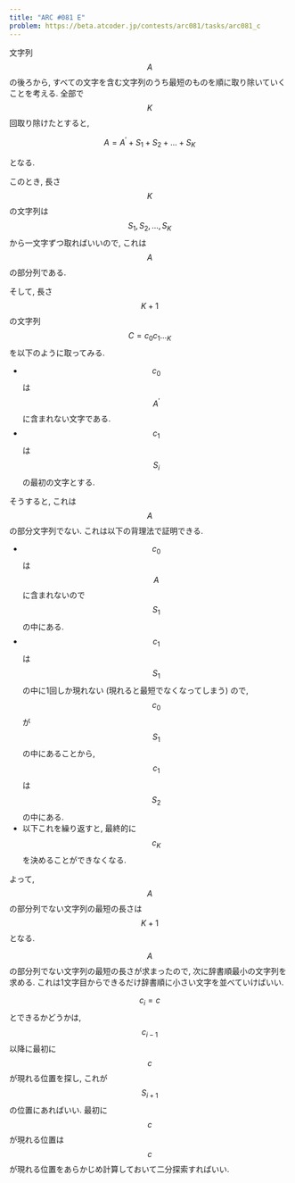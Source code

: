 ```yaml
---
title: "ARC #081 E"
problem: https://beta.atcoder.jp/contests/arc081/tasks/arc081_c
---
```

文字列 $$ A $$ の後ろから, すべての文字を含む文字列のうち最短のものを順に取り除いていくことを考える. 全部で $$ K $$ 回取り除けたとすると,

$$
A = A^{\prime} + S_1 + S_2 + \dots + S_K
$$

となる.

このとき, 長さ $$ K $$ の文字列は $$ S_1, S_2, \dots, S_K $$ から一文字ずつ取ればいいので, これは $$ A $$ の部分列である.

そして, 長さ $$ K+1 $$ の文字列 $$ C = c_0c_1\dotsc_K $$ を以下のように取ってみる.

* $$ c_0 $$ は $$ A^{\prime} $$ に含まれない文字である.
* $$ c_1 $$ は $$ S_i $$ の最初の文字とする.

そうすると, これは $$ A $$ の部分文字列でない. これは以下の背理法で証明できる.

* $$ c_0 $$ は $$ A $$ に含まれないので $$ S_1 $$ の中にある.
* $$ c_1 $$ は $$ S_1 $$ の中に1回しか現れない (現れると最短でなくなってしまう) ので, $$ c_0 $$ が $$ S_1 $$ の中にあることから, $$ c_1 $$ は $$ S_2 $$ の中にある.
* 以下これを繰り返すと, 最終的に $$ c_K $$ を決めることができなくなる.

よって, $$ A $$ の部分列でない文字列の最短の長さは $$ K+1 $$ となる.

$$ A $$ の部分列でない文字列の最短の長さが求まったので, 次に辞書順最小の文字列を求める. これは1文字目からできるだけ辞書順に小さい文字を並べていけばいい.

$$ c_i = c $$ とできるかどうかは, $$ c_{i-1} $$ 以降に最初に $$ c $$ が現れる位置を探し, これが $$ S_{i+1} $$ の位置にあればいい. 最初に $$ c $$ が現れる位置は $$ c $$ が現れる位置をあらかじめ計算しておいて二分探索すればいい.
